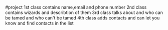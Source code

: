 #project
1st class contains name,email and phone number
2nd class contains wizards and describtion of them
3rd class talks about and who can be tamed and who can't be tamed
4th class adds contacts and can let you know and find contacts in the list
